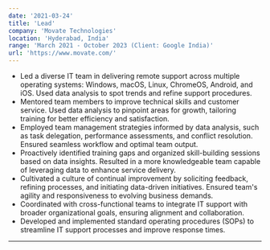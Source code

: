 ```yaml
---
date: '2021-03-24'
title: 'Lead'
company: 'Movate Technologies'
location: 'Hyderabad, India'
range: 'March 2021 - October 2023 (Client: Google India)'
url: 'https://www.movate.com/'
---
```


- Led a diverse IT team in delivering remote support across multiple operating systems: Windows, macOS, Linux, ChromeOS, Android, and iOS. Used data analysis to spot trends and refine support procedures.
- Mentored team members to improve technical skills and customer service. Used data analysis to pinpoint areas for growth, tailoring training for better efficiency and satisfaction.
- Employed team management strategies informed by data analysis, such as task delegation, performance assessments, and conflict resolution. Ensured seamless workflow and optimal team output.
- Proactively identified training gaps and organized skill-building sessions based on data insights. Resulted in a more knowledgeable team capable of leveraging data to enhance service delivery.
- Cultivated a culture of continual improvement by soliciting feedback, refining processes, and initiating data-driven initiatives. Ensured team's agility and responsiveness to evolving business demands.
- Coordinated with cross-functional teams to integrate IT support with broader organizational goals, ensuring alignment and collaboration.
- Developed and implemented standard operating procedures (SOPs) to streamline IT support processes and improve response times.

---
